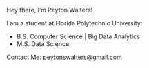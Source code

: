Hey there, I’m Peyton Walters!

I am a student at Florida Polytechnic University:
- B.S. Computer Science | Big Data Analytics 
- M.S. Data Science

Contact Me:
peytonswalters@gmail.com

